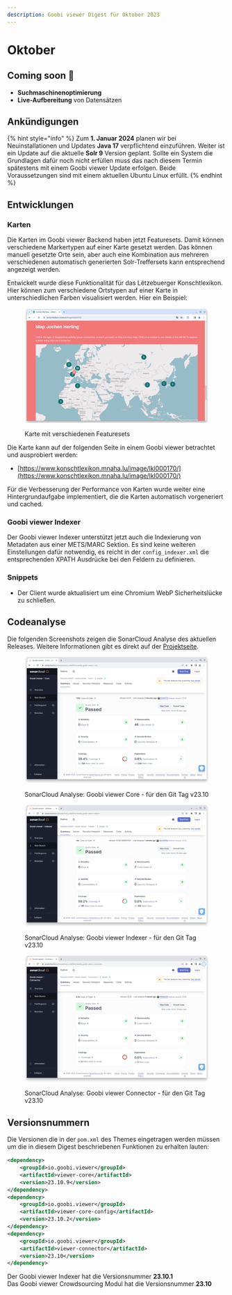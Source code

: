 ```yaml
---
description: Goobi viewer Digest für Oktober 2023
---
```


# Oktober

## Coming soon :rocket:

* **Suchmaschinenoptimierung**
* **Live-Aufbereitung** von Datensätzen

## Ankündigungen

{% hint style="info" %}
Zum **1. Januar 2024** planen wir bei Neuinstallationen und Updates **Java 17** verpflichtend einzuführen. Weiter ist ein Update auf die aktuelle **Solr 9** Version geplant. Sollte ein System die Grundlagen dafür noch nicht erfüllen muss das nach diesem Termin spätestens mit einem Goobi viewer Update erfolgen. Beide Voraussetzungen sind mit einem aktuellen Ubuntu Linux erfüllt.
{% endhint %}

## Entwicklungen

### Karten

Die Karten im Goobi viewer Backend haben jetzt Featuresets. Damit können verschiedene Markertypen auf einer Karte gesetzt werden. Das können manuell gesetzte Orte sein, aber auch eine Kombination aus mehreren verschiedenen automatisch generierten Solr-Treffersets kann entsprechend angezeigt werden.

Entwickelt wurde diese Funktionalität für das Lëtzebuerger Konschtlexikon. Hier können zum verschiedene Ortstypen auf einer Karte in unterschiedlichen Farben visualisiert werden. Hier ein Beispiel:

<figure><img src="../.gitbook/assets/24.02_maps-featuresets.png" alt=""><figcaption><p>Karte mit verschiedenen Featuresets</p></figcaption></figure>

Die Karte kann auf der folgenden Seite in einem Goobi viewer betrachtet und ausprobiert werden:

* [https://www.konschtlexikon.mnaha.lu/image/lkl000170/](https://www.konschtlexikon.mnaha.lu/image/lkl000170/)

Für die Verbesserung der Performance von Karten wurde weiter eine Hintergrundaufgabe implementiert, die die Karten automatisch vorgeneriert und cached.

### Goobi viewer Indexer

Der Goobi viewer Indexer unterstützt jetzt auch die Indexierung von Metadaten aus einer METS/MARC Sektion. Es sind keine weiteren Einstellungen dafür notwendig, es reicht in der `config_indexer.xml` die entsprechenden XPATH Ausdrücke bei den Feldern zu definieren.

### Snippets

* Der Client wurde aktualisiert um eine Chromium WebP Sicherheitslücke zu schließen.

## Codeanalyse

Die folgenden Screenshots zeigen die SonarCloud Analyse des aktuellen Releases. Weitere Informationen gibt es direkt auf der [Projektseite](https://sonarcloud.io/organizations/intranda/projects).

<figure><img src="../.gitbook/assets/23.10_sonar-core.png" alt=""><figcaption><p>SonarCloud Analyse: Goobi viewer Core - für den Git Tag v23.10</p></figcaption></figure>

<figure><img src="../.gitbook/assets/23.10_sonar-indexer.png" alt=""><figcaption><p>SonarCloud Analyse: Goobi viewer Indexer - für den Git Tag v23.10</p></figcaption></figure>

<figure><img src="../.gitbook/assets/23.10_sonar-connector.png" alt=""><figcaption><p>SonarCloud Analyse: Goobi viewer Connector - für den Git Tag v23.10</p></figcaption></figure>

## Versionsnummern

Die Versionen die in der `pom.xml` des Themes eingetragen werden müssen um die in diesem Digest beschriebenen Funktionen zu erhalten lauten:

```xml
<dependency>
    <groupId>io.goobi.viewer</groupId>
    <artifactId>viewer-core</artifactId>
    <version>23.10.9</version>
</dependency>
<dependency>
    <groupId>io.goobi.viewer</groupId>
    <artifactId>viewer-core-config</artifactId>
    <version>23.10.2</version>
</dependency>
<dependency>
    <groupId>io.goobi.viewer</groupId>
    <artifactId>viewer-connector</artifactId>
    <version>23.10</version>
</dependency>
```

Der Goobi viewer Indexer hat die Versionsnummer **23.10.1**\
Das Goobi viewer Crowdsourcing Modul hat die Versionsnummer **23.10**
